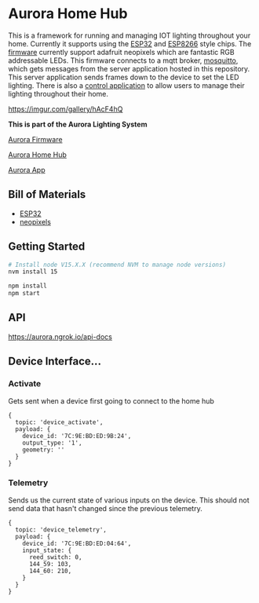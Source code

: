 # Aurora Home Hub
This is a framework for running and managing IOT lighting throughout your home. Currently it supports using the [ESP32](https://en.wikipedia.org/wiki/ESP32) and [ESP8266](https://en.wikipedia.org/wiki/ESP8266) style chips. The [firmware](https://github.com/ZackMattor/aurora-firmware) currently support adafruit neopixels which are fantastic RGB addressable LEDs. This firmware connects to a mqtt broker, [mosquitto](https://mosquitto.org/), which gets messages from the server application hosted in this repository. This server application sends frames down to the device to set the LED lighting. There is also a [control application](https://github.com/ZackMattor/aurora-app) to allow users to manage their lighting throughout their home.

https://imgur.com/gallery/hAcF4hQ

**This is part of the Aurora Lighting System**

[Aurora Firmware](https://github.com/ZackMattor/aurora-firmware)

[Aurora Home Hub](https://github.com/ZackMattor/aurora-home-hub)

[Aurora App](https://github.com/ZackMattor/aurora-app-v2)


## Bill of Materials
 - [ESP32](https://www.adafruit.com/product/3269)
 - [neopixels](https://www.adafruit.com/category/168)

## Getting Started

``` bash
# Install node V15.X.X (recommend NVM to manage node versions)
nvm install 15

npm install
npm start
```

## API

https://aurora.ngrok.io/api-docs

## Device Interface...

### Activate

Gets sent when a device first going to connect to the home hub

```
{
  topic: 'device_activate',
  payload: {
    device_id: '7C:9E:BD:ED:9B:24',
    output_type: '1',
    geometry: ''
  }
}
```

### Telemetry

Sends us the current state of various inputs on the device. This should not send data that hasn't changed since the previous telemetry.

```
{
  topic: 'device_telemetry',
  payload: {
    device_id: '7C:9E:BD:ED:04:64',
    input_state: {
      reed_switch: 0,
      144_59: 103,
      144_60: 210,
    }
  }
}
```
